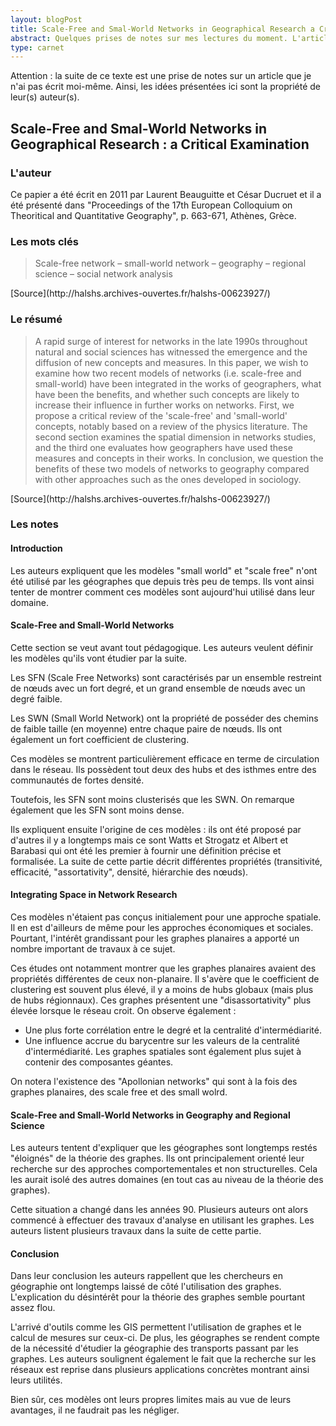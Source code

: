 ```yaml
---
layout: blogPost
title: Scale-Free and Smal-World Networks in Geographical Research a Critical Examination
abstract: Quelques prises de notes sur mes lectures du moment. L'article présenté décrit les scale-free graph et les small-world utilisés dans un contexte géographique.
type: carnet
---
```


Attention : la suite de ce texte est une prise de notes sur un article que je n'ai pas écrit moi-même. Ainsi, les idées présentées ici sont la propriété de leur(s) auteur(s).


## Scale-Free and Smal-World Networks in Geographical Research : a Critical Examination

### L'auteur

Ce papier a été écrit en 2011 par Laurent Beauguitte et César Ducruet et il a été présenté dans "Proceedings of the 17th European Colloquium on Theoritical and Quantitative Geography", p. 663-671, Athènes, Grèce.

### Les mots clés

<blockquote cite="http://halshs.archives-ouvertes.fr/halshs-00623927/">
	Scale-free network – small-world network – geography – regional science – social network analysis
</blockquote>
[Source](http://halshs.archives-ouvertes.fr/halshs-00623927/)

### Le résumé

<blockquote cite="http://halshs.archives-ouvertes.fr/halshs-00623927/">
	A rapid surge of interest for networks in the late 1990s throughout natural and social sciences has witnessed the emergence and the diffusion of new concepts and measures. In this paper, we wish 
	to examine how two recent models of networks (i.e. scale-free and small-world) have been integrated in the works of geographers, what have been the benefits, and whether such concepts are likely 
	to increase their influence in further works on networks. First, we propose a critical review of the 'scale-free' and 'small-world' concepts, notably based on a review of the physics literature. 
	The second section examines the spatial dimension in networks studies, and the third one evaluates how geographers have used these measures and concepts in their works. In conclusion, we question 
	the benefits of these two models of networks to geography compared with other approaches such as the ones developed in sociology.
</blockquote>
[Source](http://halshs.archives-ouvertes.fr/halshs-00623927/)

### Les notes

#### Introduction

Les auteurs expliquent que les modèles "small world" et "scale free" n'ont été utilisé par les géographes que depuis très peu de temps. Ils vont ainsi tenter de montrer comment ces modèles sont 
aujourd'hui utilisé dans leur domaine.


#### Scale-Free and Small-World Networks

Cette section se veut avant tout pédagogique. Les auteurs veulent définir les modèles qu'ils vont étudier par la suite.

Les SFN (Scale Free Networks) sont caractérisés par un ensemble restreint de nœuds avec un fort degré, et un grand ensemble de nœuds avec un degré faible. 

Les SWN (Small World Network) ont la propriété de posséder des chemins de faible taille (en moyenne) entre chaque paire de nœuds. Ils ont également un fort coefficient de clustering.

Ces modèles se montrent particulièrement efficace en terme de circulation dans le réseau. Ils possèdent tout deux des hubs et des isthmes entre des communautés de fortes densité.


Toutefois, les SFN sont moins clusterisés que les SWN. On remarque également que les SFN sont moins dense.

Ils expliquent ensuite l'origine de ces modèles : ils ont été proposé par d'autres il y a longtemps mais ce sont Watts et Strogatz et Albert et Barabasi qui ont été les premier à fournir une définition 
précise et formalisée. La suite de cette partie décrit différentes propriétés (transitivité, efficacité, "assortativity", densité, hiérarchie des nœuds).


#### Integrating Space in Network Research

Ces modèles n'étaient pas conçus initialement pour une approche spatiale. Il en est d'ailleurs de même pour les approches économiques et sociales.
Pourtant, l'intérêt grandissant pour les graphes planaires a apporté un nombre important de travaux à ce sujet.

Ces études ont notamment montrer que les graphes planaires avaient des propriétés différentes de ceux non-planaire. Il s'avère que le coefficient de clustering est souvent plus élevé, il y a moins de hubs 
globaux (mais plus de hubs régionnaux). Ces graphes présentent une "disassortativity" plus élevée lorsque le réseau croit. On observe également :
- Une plus forte corrélation entre le degré et la centralité d'intermédiarité.
- Une influence accrue du barycentre sur les valeurs de la centralité d'intermédiarité.
Les graphes spatiales sont également plus sujet à contenir des composantes géantes.

On notera l'existence des "Apollonian networks" qui sont à la fois des graphes planaires, des scale free et des small wolrd.

#### Scale-Free and Small-World Networks in Geography and Regional Science

Les auteurs tentent d'expliquer que les géographes sont longtemps restés "éloignés" de la théorie des graphes. Ils ont principalement orienté leur recherche sur des approches comportementales et non 
structurelles. Cela les aurait isolé des autres domaines (en tout cas au niveau de la théorie des graphes).

Cette situation a changé dans les années 90. Plusieurs auteurs ont alors commencé à effectuer des travaux d'analyse en utilisant les graphes.
Les auteurs listent plusieurs travaux dans la suite de cette partie.

#### Conclusion

Dans leur conclusion les auteurs rappellent que les chercheurs en géographie ont longtemps laissé de côté l'utilisation des graphes. L'explication du désintérêt pour la théorie des graphes semble pourtant 
assez flou.

L'arrivé d'outils comme les GIS permettent l'utilisation de graphes et le calcul de mesures sur ceux-ci. De plus, les géographes se rendent compte de la nécessité d'étudier la géographie des transports 
passant par les graphes. Les auteurs soulignent également le fait que la recherche sur les réseaux est reprise dans plusieurs applications concrètes montrant ainsi leurs utilités.

Bien sûr, ces modèles ont leurs propres limites mais au vue de leurs avantages, il ne faudrait pas les négliger.
 


